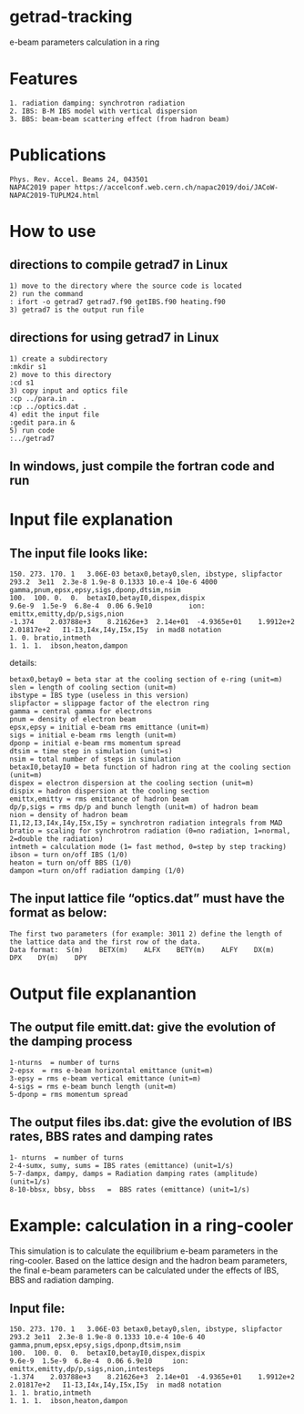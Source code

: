# getrad-tracking
e-beam parameters calculation in a ring

# Features
    1. radiation damping: synchrotron radiation
    2. IBS: B-M IBS model with vertical dispersion
    3. BBS: beam-beam scattering effect (from hadron beam) 


# Publications
    Phys. Rev. Accel. Beams 24, 043501
    NAPAC2019 paper https://accelconf.web.cern.ch/napac2019/doi/JACoW-NAPAC2019-TUPLM24.html

# How to use
## directions to compile getrad7 in Linux
    1) move to the directory where the source code is located
    2) run the command
    : ifort -o getrad7 getrad7.f90 getIBS.f90 heating.f90
    3) getrad7 is the output run file


## directions for using getrad7 in Linux
    1) create a subdirectory
    :mkdir s1
    2) move to this directory
    :cd s1
    3) copy input and optics file 
    :cp ../para.in .
    :cp ../optics.dat .
    4) edit the input file
    :gedit para.in &
    5) run code
    :../getrad7 

## In windows, just compile the fortran code and run


# Input file explanation

## The input file looks like:
    150. 273. 170. 1   3.06E-03 betax0,betay0,slen, ibstype, slipfactor  
    293.2  3e11  2.3e-8 1.9e-8 0.1333 10.e-4 10e-6 4000   gamma,pnum,epsx,epsy,sigs,dponp,dtsim,nsim
    100.  100. 0.  0.  betaxI0,betayI0,dispex,dispix
    9.6e-9  1.5e-9  6.8e-4  0.06 6.9e10 		ion: emittx,emitty,dp/p,sigs,nion
    -1.374    2.03788e+3    8.21626e+3  2.14e+01  -4.9365e+01    1.9912e+2  2.01817e+2   I1-I3,I4x,I4y,I5x,I5y  in mad8 notation
    1. 0. bratio,intmeth
    1. 1. 1.  ibson,heaton,dampon

details:

    betax0,betay0 = beta star at the cooling section of e-ring (unit=m)
    slen = length of cooling section (unit=m)
    ibstype = IBS type (useless in this version)
    slipfactor = slippage factor of the electron ring  
    gamma = central gamma for electrons
    pnum = density of electron beam
    epsx,epsy = initial e-beam rms emittance (unit=m)
    sigs = initial e-beam rms length (unit=m)
    dponp = initial e-beam rms momentum spread 
    dtsim = time step in simulation (unit=s)
    nsim = total number of steps in simulation
    betaxI0,betayI0 = beta function of hadron ring at the cooling section (unit=m)
    dispex = electron dispersion at the cooling section (unit=m)
    dispix = hadron dispersion at the cooling section
    emittx,emitty = rms emittance of hadron beam 
    dp/p,sigs = rms dp/p and bunch length (unit=m) of hadron beam 
    nion = density of hadron beam 
    I1,I2,I3,I4x,I4y,I5x,I5y = synchrotron radiation integrals from MAD
    bratio = scaling for synchrotron radiation (0=no radiation, 1=normal, 2=double the radiation)
    intmeth = calculation mode (1= fast method, 0=step by step tracking)
    ibson = turn on/off IBS (1/0)
    heaton = turn on/off BBS (1/0)
    dampon =turn on/off radiation damping (1/0)


## The input lattice file “optics.dat” must have the format as below:
    The first two parameters (for example: 3011 2) define the length of the lattice data and the first row of the data.
    Data format:  S(m)    BETX(m)    ALFX    BETY(m)    ALFY    DX(m)    DPX    DY(m)    DPY 




# Output file explanantion
## The output file emitt.dat: give the evolution of the damping process
    1-nturns  = number of turns
    2-epsx  = rms e-beam horizontal emittance (unit=m)
    3-epsy = rms e-beam vertical emittance (unit=m)
    4-sigs = rms e-beam bunch length (unit=m)
    5-dponp = rms momentum spread


## The output files ibs.dat: give the evolution of IBS rates, BBS rates and damping rates
    1- nturns  = number of turns
    2-4-sumx, sumy, sums = IBS rates (emittance) (unit=1/s)
    5-7-dampx, dampy, damps = Radiation damping rates (amplitude) (unit=1/s)
    8-10-bbsx, bbsy, bbss   =  BBS rates (emittance) (unit=1/s) 



# Example: calculation in a ring-cooler

This simulation is to calculate the equilibrium e-beam parameters in the ring-cooler. Based on the lattice design and the hadron beam parameters, the final e-beam parameters can be calculated under the effects of IBS, BBS and radiation damping.

## Input file:
    150. 273. 170. 1   3.06E-03 betax0,betay0,slen, ibstype, slipfactor  
    293.2 3e11  2.3e-8 1.9e-8 0.1333 10.e-4 10e-6 40   gamma,pnum,epsx,epsy,sigs,dponp,dtsim,nsim
    100.  100. 0.  0.  betaxI0,betayI0,dispex,dispix
    9.6e-9  1.5e-9  6.8e-4  0.06 6.9e10 	ion: emittx,emitty,dp/p,sigs,nion,intesteps
    -1.374    2.03788e+3    8.21626e+3  2.14e+01  -4.9365e+01    1.9912e+2  2.01817e+2   I1-I3,I4x,I4y,I5x,I5y  in mad8 notation
    1. 1. bratio,intmeth
    1. 1. 1.  ibson,heaton,dampon
    




